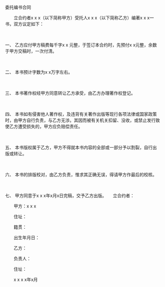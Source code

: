 



委托编书合同



 

　　立合约者x x x（以下简称甲方）受托人x x x（以下简称乙方）编著x x x一书，双方议定如下：

　　

一、
 乙方应付甲方稿费每千字x x 元整，于签订本合约时，先预付x x元整，余数于甲方交稿时，一次付清。

　　

二、
 本书预计字数为x x万字左右。

　　

三、
 本书著作权经甲方同意转让乙方承受，由乙方办理著作权登记。

　　

四、
 本书如有侵害他人著作权，及违背有关著作出版等现行各项法律或国家政策时，由甲方自行负责，与乙方无涉。其因而被有关机关扣留、没收，或禁止发行致使乙方遭受损失的，甲方应负赔偿责任。

　　

五、
 本书版权属于乙方，甲方不得就本书内容的全部或一部分予以割裂，自行出版或转让。

　　

六、
 本书的排版校对，由乙方负责，惟求其正确无误，得请甲方作最后的校核。

　　

七、
 甲方同意于x x x年x月x日完稿，交予乙方出版。　　立合约者：

　　甲方：x x x

　　住址：

　　籍贯：

　　出生年月日：

　　乙方：

　　负责人：

　　住址：

　　x x x x年x月